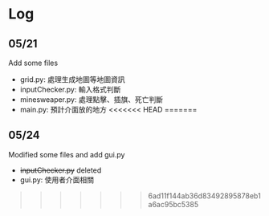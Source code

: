 # Log
## 05/21
Add some files
* grid.py: 處理生成地圖等地圖資訊
* inputChecker.py: 輸入格式判斷
* minesweaper.py: 處理點擊、插旗、死亡判斷
* main.py: 預計介面放的地方
<<<<<<< HEAD
=======

## 05/24
Modified some files and add gui.py
* ~~inputChecker.py~~ deleted
* gui.py: 使用者介面相關
>>>>>>> 6ad11f144ab36d83492895878eb1a6ac95bc5385
